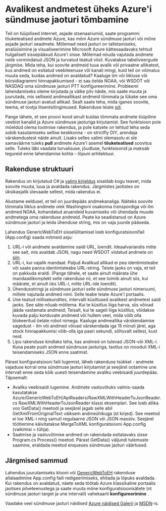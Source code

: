 <properties
    pageTitle="Avalikest andmetest tõmbamine üheks Azure'i sündmuse jaoturi | Microsoft Azure'i"
    description="Ülevaade sündmuse jaoturiga importimine web näidis"
    services="event-hubs"
    documentationCenter="na"
    authors="spyrossak"
    manager="timlt"
    editor=""/>

<tags 
    ms.service="event-hubs"
    ms.devlang="na"
    ms.topic="article"
    ms.tgt_pltfrm="na"
    ms.workload="na"
    ms.date="08/25/2016"
    ms.author="spyros;sethm" />

# <a name="pulling-public-data-into-azure-event-hubs"></a>Avalikest andmetest üheks Azure'i sündmuse jaoturi tõmbamine

Teil on tüüpilised Internet, asjade stsenaariumid, saate programmi tõuketeatised andmete Azure, kas mõni Azure sündmuse jaoturi või mõne asjade jaoturi seadmete. Mõlemad need jaoturi on talletamiseks, analüüsimine ja visualiseerimine Microsoft Azure kättesaadavaks tehtud hulgaliselt sissepääsud Azure'i sisse. Mõlemad nõuda vajutada andmete neile vormindatud JSON ja turvatud teatud viisil. Kuvatakse tabeliveergude järgmise. Mida teha, kui soovite andmeid tuua avalik või privaatne allikatest, kus andmed on esitatud veebiteenuse või kanali mingi, kuid teil on võimalus muuta seda, kuidas andmed on avaldatud? Kaaluge ilm või liikluse või börsidiagrammi hinnapakkumised - ei saa öelda NOAA, või WSDOT või NASDAQ oma sündmuse jaoturi PTT konfigureerimine. Probleemi lahendamiseks oleme kirjutada ja väike pilv näide, mis saate muuta ja juurutada, mis selliseid andmeallikast andmeid tõmmata ja lükake see oma sündmuse jaoturi avatud allikad. Sealt saate teha, mida iganes soovite, teema, et tootja litsentsitingimused. Rakenduse leiate [siit](https://azure.microsoft.com/documentation/samples/event-hubs-dotnet-importfromweb/).

Pange tähele, et see proovi kood ainult kuidas tõmmata andmete tüüpiline veebist kanalid ja Azure sündmuse jaoturiga kirjutamist. See funktsioon pole mõeldud olema tootmise rakendus, ja pole katsete on tehtud teha seda sobib kasutamiseks sellise keskkonna - on strictfly DIY, arendaja värskendustest näide ainult. Lisaks selles valimi olemasolu ei ole samaväärne tuleks **pull** andmete Azure'i asemel **tõuketeatised** soovitus selle. Tuleks läbi vaadata turvalisuse, jõudluse, funktsioonid ja maksab tegureid enne lahendamise kohta – lõpuni arhitektuur.

## <a name="application-structure"></a>Rakenduse struktuuri

Rakendus on kirjutatud C# ja [valimi kirjeldus](https://azure.microsoft.com/documentation/samples/event-hubs-dotnet-importfromweb/) sisaldab kogu teavet, mida soovite muuta, luua ja avaldada rakendus. Järgmistes jaotistes on üksikasjalik ülevaade sellest, mida rakendus ei.

Alustame eeldusel, et teil on juurdepääs andmekanaliga. Näiteks soovite tõmmata liiklus andmete olek Washingtoni osakonna transpordiga või ilm andmed NOAA, kohandatud aruandeid kuvamiseks või ühendada muude andmetega oma rakenduse andmeid. Peate ka seadistanud on Azure sündmuse jaoturi ja leida ühenduse string, mis on vaja juurde pääseda.

Lahendus GenericWebToEH sisselülitamisel loeb konfiguratsioonifail (App.config) saada mitmeid asju:

1. URL-i või andmete avaldamine saidi URL, loendit. Ideaalvariandis mitte see sait, mis avaldab JSON, nagu need WSDOT viidatud andmete on [siin](http://www.wsdot.wa.gov/Traffic/api/). 
2. URL-i, kui vajalik mandaat. Paljud Avalikud allikad ei pea identimisteabe või saate panna identimisteabe URL-string. Teiste jaoks on vaja, et teil on pakkuda eraldi. (Pange tähele, et saate ainult määrata ühe mandaadikomplekt selle rakenduse nii, et see toimib ainult siis, kui määrate, et ainult üks URL-i, mitte URL-ide loendit).
3. Ühendusstringi ja sündmuse jaoturi selle sündmuse jaoturi nimeruumi, millele vajutada andmed nimi. Selle teabe leiate Azure'i portaalis.
4. Une teatud millisekundites, intervalli küsitlused avalikest andmetest saidi jaoks. See säte nõuab mõtlema. Kui te küsitlus liiga harva, siis võivad jääda vastamata andmeid; Teisalt, kui te sageli liiga küsitlus, võidakse kuvada palju korduvate andmeid või hullem veel, mida võib olla blokeeritud õelate robot nimega. Kaaluge andmeallika värskendamise sagedust - ilm või andmed võivad värskendada iga 15 minuti järel, aga stock hinnapakkumisi võib-olla iga paari sekundi, sõltuvalt sellest, kust neid. 
5. Lipu rakenduse kindlaks teha, kas andmed on tulevad JSON-või XML-i. Kuna peate push andmed sündmuse jaoturiga, taotlus on mooduli XML-i teisendamiseks JSON enne saatmist.

Pärast konfiguratsiooni faili lugemist, läheb rakenduse tsükkel - andmete vajaduse korral oma sündmuse jaoturi kirjutamist ja seejärel ootamine une intervall enne seda kõik uuesti teisendamine avaliku veebisaidi juurdepääs. Täpsemalt:

  * Avaliku veebisaidi lugemine. Andmete vastuvõtuks valmis-saada kasutatakse Azure/GenericWebToEH/ApiReaders/RawXMLWithHeaderToJsonReader.cs RawXMLWithHeaderToJsonReader klassi eksemplari. See loeb allika voo GetData() meetodi ja seejärel jagab selle abil GetXmlFromOriginalText väiksem andmeühikuga (st kirjed). 
  See meetod ei loe XML-i ning samuti regulaarne JSON või JSON massiiv. Seejärel töötlemine käivitatakse MergeToXML konfiguratsiooni App.config (vaikimisi = tühja).
  * Saatmise ja vastuvõtmise andmed on rakendada esitatavaks sisse Program.cs Process() meetod. 
  Pärast GetData() väljundi tulemuste saamine, eraldada meetod enqueues sündmuse jaoturi väärtused.

## <a name="next-steps"></a>Järgmised sammud

Lahendus juurutamiseks klooni või [GenericWebToEH](https://azure.microsoft.com/documentation/samples/event-hubs-dotnet-importfromweb/) rakenduse allalaadimine App.config faili redigeerimiseks, ehitada ja lõpuks avaldada. Kui rakendus on avaldatud, näete seda töötab Azure klassikaline portaalis jaotises pilveteenustega ja saate muuta mõne konfiguratsioonisätete (nt sündmuse jaoturi target ja une intervall) vahekaarti **konfigureerimine** .

Vaadake veel sündmuse jaoturi näidised [Azure näidised Galerii](https://azure.microsoft.com/documentation/samples/?service=event-hubs) ja [MSDN](https://code.msdn.microsoft.com/site/search?query=event%20hubs&f%5B0%5D.Value=event%20hubs&f%5B0%5D.Type=SearchText&ac=5)-is.
